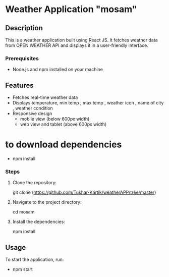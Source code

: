 # Weather Application "mosam"

## Description
This is a weather application built using React JS. It fetches weather data from OPEN WEATHER API and displays it in a user-friendly interface.

### Prerequisites
- Node.js and npm installed on your machine

## Features
- Fetches real-time weather data
- Displays temperature, min temp , max temp , weather icon , name of city , weather condition
- Responsive design
    - mobile view (below 600px width)
    - web view and tablet  (above 600px width)

# to download dependencies
- npm install

### Steps
1. Clone the repository:
   
    git clone (https://github.com/Tushar-Kartik/weatherAPP/tree/master)
    
2. Navigate to the project directory:
   
    cd mosam
    
3. Install the dependencies:
    
    npm install
    
## Usage
To start the application, run: 
- npm start